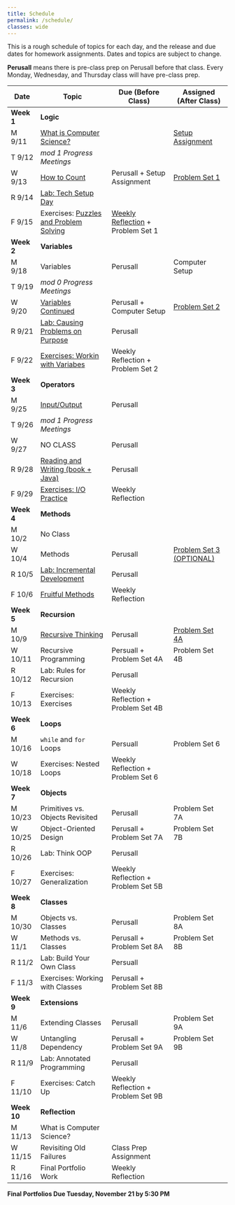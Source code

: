 ```yaml
---
title: Schedule
permalink: /schedule/
classes: wide
---
```

This is a rough schedule of topics for each day, and the release and due dates for homework assignments. Dates and topics are subject to change. 

**Perusall** means there is pre-class prep on Perusall before that class. Every Monday, Wednesday, and Thursday class will have pre-class prep. 

| Date	| Topic	| Due (Before Class) |	Assigned (After Class) |
| ------- | ----------| ------------- | -------------- |
| **Week 1** | **Logic** | | |
| M 9/11 | [What is Computer Science?][w1d1] | | [Setup Assignment][setup]
| T 9/12 | _mod 1 Progress Meetings_ 
| W 9/13 | [How to Count][w1d2]  | Perusall + Setup Assignment | [Problem Set 1][ps1]
| R 9/14 | [Lab: Tech Setup Day][w1lab] | | 
| F 9/15 | Exercises: [Puzzles and Problem Solving][w1ex] | [Weekly Reflection][reflect] + Problem Set 1 | 
| **Week 2** | **Variables** | | |
| M 9/18 | Variables | Perusall | Computer Setup
| T 9/19 | _mod 0 Progress Meetings_
| W 9/20 | [Variables Continued][w2d2] | Perusall + Computer Setup | [Problem Set 2][ps2]
| R 9/21 | [Lab: Causing Problems on Purpose][w2lab] | Perusall
| F 9/22 | [Exercises: Workin with Variabes][w2ex] | Weekly Reflection + Problem Set 2
| **Week 3** | **Operators** | | |
| M 9/25 | [Input/Output][w3d1] | Perusall |
| T 9/26 | _mod 1 Progress Meetings_
| W 9/27 | NO CLASS | Perusall | 
| R 9/28 | [Reading and Writing (book + Java)][w3d2] | Perusall 
| F 9/29 | [Exercises: I/O Practice][w3ex] | Weekly Reflection
| **Week 4** | **Methods** | | |
| M 10/2 | No Class | 
| W 10/4 | Methods | Perusall | [Problem Set 3 (OPTIONAL)][ps3] |
| R 10/5 | [Lab: Incremental Development][w4lab] | Perusall
| F 10/6 | [Fruitful Methods][w4ex] | Weekly Reflection |
| **Week 5** | **Recursion** | | |
| M 10/9 | [Recursive Thinking][w5d1] | Perusall | [Problem Set 4A][ps4a]
| W 10/11 | Recursive Programming | Persuall + Problem Set 4A | Problem Set 4B
| R 10/12 | Lab: Rules for Recursion | Perusall
| F 10/13 | Exercises: Exercises | Weekly Reflection + Problem Set 4B 
| **Week 6** | **Loops** | | |
| M 10/16 | `while` and `for` Loops | Persuall | Problem Set 6
| W 10/18 | Exercises: Nested Loops | Weekly Reflection + Problem Set 6 | 
| **Week 7** | **Objects** | | |
| M 10/23 | Primitives vs. Objects Revisited | Perusall | Problem Set 7A
| W 10/25 | Object-Oriented Design | Perusall + Problem Set 7A | Problem Set 7B
| R 10/26 | Lab: Think OOP | Perusall 
| F 10/27 | Exercises: Generalization | Weekly Reflection + Problem Set 5B
| **Week 8** | **Classes** | | |
| M 10/30 |  Objects vs. Classes | Perusall | Problem Set 8A
| W 11/1 | Methods vs. Classes | Perusall + Problem Set 8A | Problem Set 8B
| R 11/2 | Lab: Build Your Own Class | Persuall
| F 11/3 | Exercises: Working with Classes | Perusall + Problem Set 8B
| **Week 9** | **Extensions** | | | 
| M 11/6 | Extending Classes | Perusall | Problem Set 9A
| W 11/8 | Untangling Dependency | Perusall + Problem Set 9A | Problem Set 9B
| R 11/9 | Lab: Annotated Programming | Perusall
| F 11/10 | Exercises: Catch Up | Weekly Reflection + Problem Set 9B
| **Week 10** | **Reflection** | | |
| M 11/13 | What is Computer Science?
| W 11/15 | Revisiting Old Failures | Class Prep Assignment
| R 11/16 | Final Portfolio Work | Weekly Reflection

**Final Portfolios Due Tuesday, November 21 by 5:30 PM**

[w1d1]: https://alackles.github.io/CMSC-150-FT-23/notes/w1d1
[w1d2]: https://alackles.github.io/CMSC-150-FT-23/notes/w1d2
[w1lab]: https://alackles.github.io/CMSC-150-FT-23/notes/w1lab
[w1ex]: https://alackles.github.io/CMSC-150-FT-23/notes/w1ex
[w2d2]: https://alackles.github.io/CMSC-150-FT-23/notes/w2d2
[w2lab]: https://alackles.github.io/CMSC-150-FT-23/notes/w2lab
[w2ex]: https://alackles.github.io/CMSC-150-FT-23/notes/w2ex
[w3d1]: https://alackles.github.io/CMSC-150-FT-23/notes/w3d1
[w3d2]: https://alackles.github.io/CMSC-150-FT-23/notes/w3d2
[w3ex]: https://alackles.github.io/CMSC-150-FT-23/notes/w3ex
[w4lab]: https://classroom.github.com/a/v0X67WTz
[w4ex]: https://github.com/alackles/CMSC-150-FT-23/tree/main/_pages/notes/w4
[w5d1]: https://discrete.openmathbooks.org/dmoi3/sec_recurrence.html

[setup]: https://alackles.github.io/CMSC-150-FT-23/notes/setup
[ps1]: https://classroom.github.com/a/UHniJ3GP
[ps2]: https://classroom.github.com/a/WChiVuxg
[ps3]: https://classroom.github.com/a/iLhlB1Dc
[ps4a]: https://classroom.github.com/a/tAuSk--H

[reflect]: https://alackles.github.io/CMSC-150-FT-23/assets/reflection.pdf
